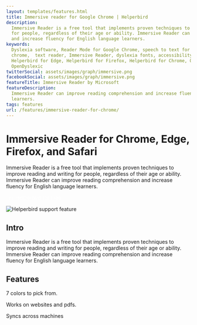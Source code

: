 ```yaml
---
layout: templates/features.html
title: Immersive reader for Google Chrome | Helperbird
description:
  Immersive Reader is a free tool that implements proven techniques to improve reading and writing
  for people, regardless of their age or ability. Immersive Reader can improve reading comprehension
  and increase fluency for English language learners.
keywords:
  Dyslexia software, Reader Mode for Google Chrome, speech to text for chrome, Text to speech for
  chrome,  text reader, Immersive Reader, dyslexia fonts, accessibility software, dyslexia software,
  Helperbird for Edge, Helperbird for Firefox, Helperbird for Chrome, Opendyslexic for Chrome,
  OpenDyslexic
twitterSocial: assets/images/graph/immersive.png
facebookSocial: assets/images/graph/immersive.png
featureTitle: Immersive Reader by Microsoft
featureDescription:
  Immersive Reader can improve reading comprehension and increase fluency for English language
  learners.
tags: features
url: /features/immersive-reader-for-chrome/
---
```


# Immersive Reader for Chrome, Edge, Firefox, and Safari

Immersive Reader is a free tool that implements proven techniques to improve reading and writing for
people, regardless of their age or ability. Immersive Reader can improve reading comprehension and
increase fluency for English language learners.

<a 
  class="px-8 py-3 border  text-base font-medium rounded-md text-white bg-indigo-600 hover:bg-indigo-700 " style="color: white;" 
  href="/pricing/"> Try Helperbird for Free </a>

![Helperbird support feature](https://www.helperbird.com/assets/images/new/immersive-reader-for-chrome/immersive-reader-for-chrome.png)

## Intro

Immersive Reader is a free tool that implements proven techniques to improve reading and writing for
people, regardless of their age or ability. Immersive Reader can improve reading comprehension and
increase fluency for English language learners.

## Features

7 colors to pick from.

Works on websites and pdfs.

Syncs across machines
